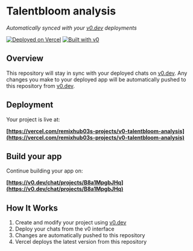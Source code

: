 # Talentbloom analysis

*Automatically synced with your [v0.dev](https://v0.dev) deployments*

[![Deployed on Vercel](https://img.shields.io/badge/Deployed%20on-Vercel-black?style=for-the-badge&logo=vercel)](https://vercel.com/remixhub03s-projects/v0-talentbloom-analysis)
[![Built with v0](https://img.shields.io/badge/Built%20with-v0.dev-black?style=for-the-badge)](https://v0.dev/chat/projects/B8a1MpgbJHq)

## Overview

This repository will stay in sync with your deployed chats on [v0.dev](https://v0.dev).
Any changes you make to your deployed app will be automatically pushed to this repository from [v0.dev](https://v0.dev).

## Deployment

Your project is live at:

**[https://vercel.com/remixhub03s-projects/v0-talentbloom-analysis](https://vercel.com/remixhub03s-projects/v0-talentbloom-analysis)**

## Build your app

Continue building your app on:

**[https://v0.dev/chat/projects/B8a1MpgbJHq](https://v0.dev/chat/projects/B8a1MpgbJHq)**

## How It Works

1. Create and modify your project using [v0.dev](https://v0.dev)
2. Deploy your chats from the v0 interface
3. Changes are automatically pushed to this repository
4. Vercel deploys the latest version from this repository